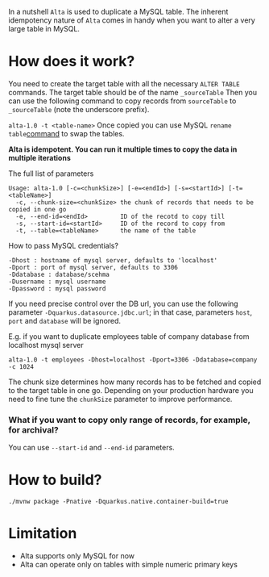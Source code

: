 In a nutshell `Alta` is used to duplicate a MySQL table. The inherent idempotency nature of `Alta` comes in handy when you want to alter a very large table in MySQL.
# How does it work?
You need to create the target table with all the necessary `ALTER TABLE` commands. 
The target table should be of the name `_sourceTable`
Then you can use the following command to copy records from `sourceTable` to `_sourceTable` (note the underscore prefix).

```alta-1.0 -t <table-name>```
Once copied you can use MySQL `rename table`[command](https://dev.mysql.com/doc/refman/8.0/en/rename-table.html) to swap the tables.

**Alta is idempotent. You can run it multiple times to copy the data in multiple iterations**

The full list of parameters
```
Usage: alta-1.0 [-c=<chunkSize>] [-e=<endId>] [-s=<startId>] [-t=<tableName>]
  -c, --chunk-size=<chunkSize> the chunk of records that needs to be copied in one go
  -e, --end-id=<endId>         ID of the recotd to copy till
  -s, --start-id=<startId>     ID of the record to copy from
  -t, --table=<tableName>      the name of the table
```

How to pass MySQL credentials?
```
-Dhost : hostname of mysql server, defaults to 'localhost'
-Dport : port of mysql server, defaults to 3306
-Ddatabase : database/scehma
-Dusername : mysql username
-Dpassword : mysql password
```
If you need precise control over the DB url, you can use the following parameter
```-Dquarkus.datasource.jdbc.url```; in that case, parameters `host`, `port` and `database` will be ignored. 

E.g. if you want to duplicate employees table of company database from localhost mysql server
```
alta-1.0 -t employees -Dhost=localhost -Dport=3306 -Ddatabase=company -c 1024
```
The chunk size determines how many records has to be fetched and copied to the target table in one go.
Depending on your production hardware you need to fine tune the `chunkSize` parameter to improve performance.

### What if you want to copy only range of records, for example, for archival?
You can use `--start-id` and `--end-id` parameters.
# How to build?
```./mvnw package -Pnative -Dquarkus.native.container-build=true```

# Limitation
- Alta supports only MySQL for now
- Alta can operate only on tables with simple numeric primary keys